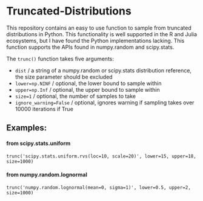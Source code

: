 # Truncated-Distributions

This repository contains an easy to use function to sample from truncated distributions in Python. This functionality is well supported in the R and Julia ecosystems, but I have found the Python implementations lacking. This function supports the APIs found in numpy.random and scipy.stats.

The `trunc()` function takes five arguments:
  
  - `dist` / a string of a numpy.random or scipy.stats distribution reference, the size parameter should be excluded
  - `lower=np.NINF` / optional, the lower bound to sample within
  - `upper=np.Inf` / optional, the upper bound to sample within
  - `size=1` / optional, the number of samples to take
  - `ignore_warning=False` / optional, ignores warning if sampling takes over 10000 iterations if True
  
## Examples:

#### from scipy.stats.uniform

`trunc('scipy.stats.uniform.rvs(loc=10, scale=20)', lower=15, upper=18, size=1000)`

#### from numpy.random.lognormal

`trunc('numpy.random.lognormal(mean=0, sigma=1)', lower=0.5, upper=2, size=1000)`
